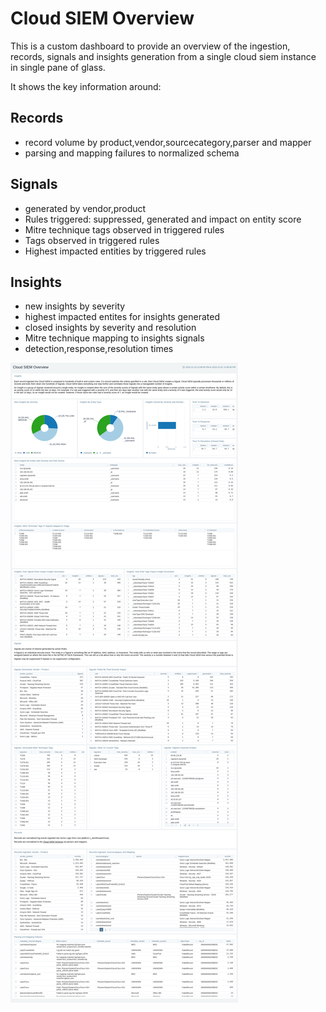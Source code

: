 # Cloud SIEM Overview

This is a custom dashboard to provide an overview of the ingestion, records, signals and insights generation from a single cloud siem instance in single pane of glass.

It shows the key information around:

## Records
- record volume by product,vendor,sourcecategory,parser and mapper
- parsing and mapping failures to normalized schema

## Signals
- generated by vendor,product
- Rules triggered: suppressed, generated and impact on entity score
- Mitre technique tags observed in triggered rules
- Tags observed in triggered rules
- Highest impacted entities by triggered rules

## Insights
- new insights by severity
- highest impacted entites for insights generated
- closed insights by severity and resolution
- Mitre technique mapping to insights signals
- detection,response,resolution times


![Alt text](<Cloud SIEM Overview.png>)